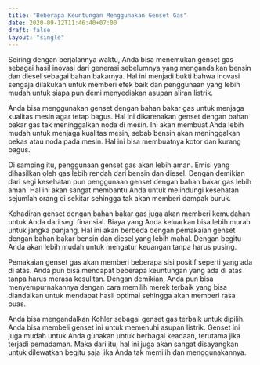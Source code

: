 ```yaml
---
title: "Beberapa Keuntungan Menggunakan Genset Gas"
date: 2020-09-12T11:46:40+07:00
draft: false
layout: "single"
---
```

Seiring dengan berjalannya waktu, Anda bisa menemukan genset gas sebagai hasil inovasi dari generasi sebelumnya yang mengandalkan bensin dan diesel sebagai bahan bakarnya. Hal ini menjadi bukti bahwa inovasi sengaja dilakukan untuk memberi efek baik dan penggunaan yang lebih mudah untuk siapa pun demi menyediakan asupan aliran listrik.

Anda bisa menggunakan genset dengan bahan bakar gas untuk menjaga kualitas mesin agar tetap bagus. Hal ini dikarenakan genset dengan bahan bakar gas tak meninggalkan noda di mesin. Ini akan membuat Anda lebih mudah untuk menjaga kualitas mesin, sebab bensin akan meninggalkan bekas atau noda pada mesin. Hal ini bisa membuatnya kotor dan kurang bagus.

Di samping itu, penggunaan genset gas akan lebih aman. Emisi yang dihasilkan oleh gas lebih rendah dari bensin dan diesel. Dengan demikian dari segi kesehatan pun penggunaan genset dengan bahan bakar gas lebih aman. Hal ini akan sangat membantu Anda untuk melindungi kesehatan sejumlah orang di sekitar sehingga tak akan memberi dampak buruk.

Kehadiran genset dengan bahan bakar gas juga akan memberi kemudahan untuk Anda dari segi finansial. Biaya yang Anda keluarkan bisa lebih murah untuk jangka panjang. Hal ini akan berbeda dengan pemakaian genset dengan bahan bakar bensin dan diesel yang lebih mahal. Dengan begitu Anda akan lebih mudah untuk mengatur keuangan tanpa harus pusing.

Pemakaian genset gas akan memberi beberapa sisi positif seperti yang ada di atas. Anda pun bisa mendapat beberapa keuntungan yang ada di atas tanpa harus merasa kesulitan. Dengan demikian, Anda pun bisa menyempurnakannya dengan cara memilih merek terbaik yang bisa diandalkan untuk mendapat hasil optimal sehingga akan memberi rasa puas.

Anda bisa mengandalkan Kohler sebagai genset gas terbaik untuk dipilih. Anda bisa membeli genset ini untuk memenuhi asupan listrik. Genset ini juga mudah untuk Anda gunakan untuk berbagai keadaan, terutama jika terjadi pemadaman. Maka dari itu, hal ini juga akan sangat disayangkan untuk dilewatkan begitu saja jika Anda tak memilih dan menggunakannya.